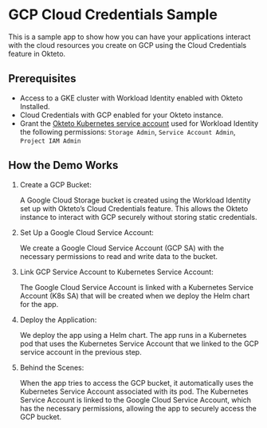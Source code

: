 # GCP Cloud Credentials Sample

This is a sample app to show how you can have your applications interact with the cloud resources you create on GCP using the Cloud Credentials feature in Okteto.

## Prerequisites

- Access to a GKE cluster with Workload Identity enabled with Okteto Installed. 
- Cloud Credentials with GCP enabled for your Okteto instance.
- Grant the [Okteto Kubernetes service account](https://www.okteto.com/docs/admin/cloud-credentials/gcp-cloud-credentials/#step-3-create-the-iam-policy-binding) used for Workload Identity the following permissions: `Storage Admin`, `Service Account Admin`, `Project IAM Admin`

## How the Demo Works

1. Create a GCP Bucket:

    A Google Cloud Storage bucket is created using the Workload Identity set up with Okteto’s Cloud Credentials feature. This allows the Okteto instance to interact with GCP securely without storing static credentials.

1. Set Up a Google Cloud Service Account:

    We create a Google Cloud Service Account (GCP SA) with the necessary permissions to read and write data to the bucket.

1. Link GCP Service Account to Kubernetes Service Account:

    The Google Cloud Service Account is linked with a Kubernetes Service Account (K8s SA) that will be created when we deploy the Helm chart for the app. 

1. Deploy the Application:

    We deploy the app using a Helm chart. The app runs in a Kubernetes pod that uses the Kubernetes Service Account that we linked to the GCP service account in the previous step.

1. Behind the Scenes:

    When the app tries to access the GCP bucket, it automatically uses the Kubernetes Service Account associated with its pod. The Kubernetes Service Account is linked to the Google Cloud Service Account, which has the necessary permissions, allowing the app to securely access the GCP bucket.

